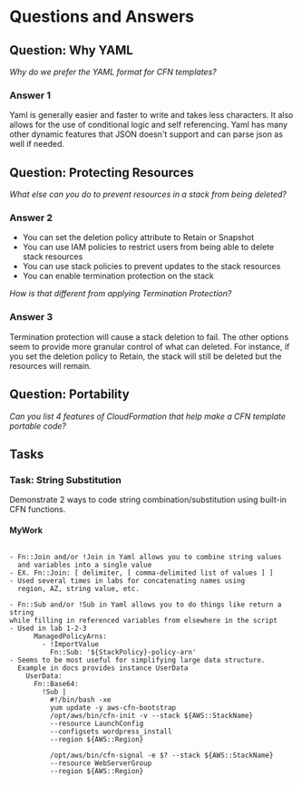 # Questions and Answers

## Question: Why YAML

_Why do we prefer the YAML format for CFN templates?_

### Answer 1

Yaml is generally easier and faster to write and takes less characters.
It also allows for the use of conditional logic and self referencing.
Yaml has many other dynamic features that JSON doesn't support
and can parse json as well if needed.

## Question: Protecting Resources

_What else can you do to prevent resources in a stack from being deleted?_

### Answer 2

- You can set the deletion policy attribute to Retain or Snapshot
- You can use IAM policies to restrict users from being able to delete stack resources
- You can use stack policies to prevent updates to the stack resources
- You can enable termination protection on the stack

_How is that different from applying Termination Protection?_

### Answer 3

Termination protection will cause a stack deletion to fail.
The other options seem to provide more granular control of what can deleted.
For instance, if you set the deletion policy to Retain,
the stack will still be deleted but the resources will remain.

## Question: Portability

_Can you list 4 features of CloudFormation that help make a CFN template
portable code?_

## Tasks

### Task: String Substitution

Demonstrate 2 ways to code string combination/substitution using
built-in CFN functions.

#### MyWork

```

- Fn::Join and/or !Join in Yaml allows you to combine string values
  and variables into a single value
- EX. Fn::Join: [ delimiter, [ comma-delimited list of values ] ]
- Used several times in labs for concatenating names using
  region, AZ, string value, etc.

- Fn::Sub and/or !Sub in Yaml allows you to do things like return a string
while filling in referenced variables from elsewhere in the script
- Used in lab 1-2-3
      ManagedPolicyArns:
        - !ImportValue
          Fn::Sub: '${StackPolicy}-policy-arn'
- Seems to be most useful for simplifying large data structure.
  Example in docs provides instance UserData
    UserData:
      Fn::Base64:
        !Sub |
          #!/bin/bash -xe
          yum update -y aws-cfn-bootstrap
          /opt/aws/bin/cfn-init -v --stack ${AWS::StackName}
          --resource LaunchConfig
          --configsets wordpress_install
          --region ${AWS::Region}
          
          /opt/aws/bin/cfn-signal -e $? --stack ${AWS::StackName}
          --resource WebServerGroup
          --region ${AWS::Region}

```